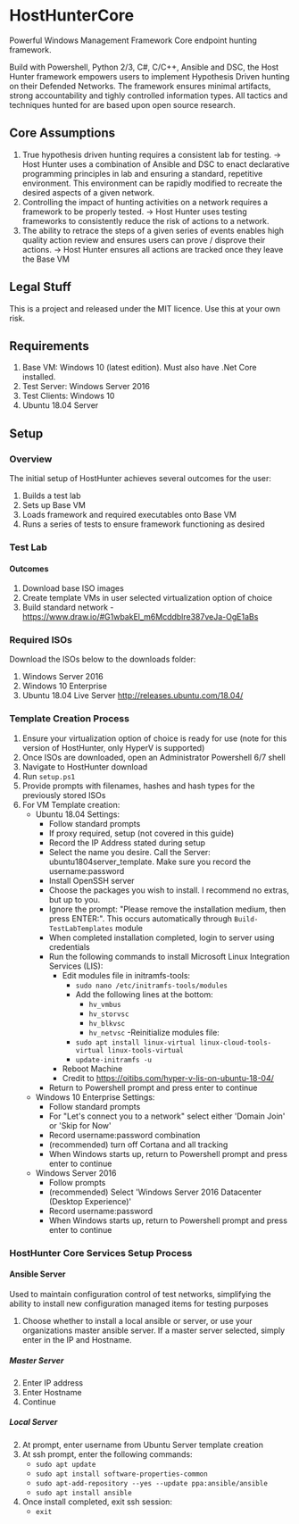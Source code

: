 # HostHunterCore
Powerful Windows Management Framework Core endpoint hunting framework.

Build with Powershell, Python 2/3, C#, C/C++, Ansible and DSC, the Host Hunter framework empowers users to implement Hypothesis Driven hunting on their Defended Networks. The framework ensures minimal artifacts, strong accountability and tighly controlled information types. All tactics and techniques hunted for are based upon open source research.

## Core Assumptions
1. True hypothesis driven hunting requires a consistent lab for testing. 
  -> Host Hunter uses a combination of Ansible and DSC to enact declarative programming principles in lab and ensuring a standard, repetitive environment. This environment can be rapidly modified to recreate the desired aspects of a given network.
2. Controlling the impact of hunting activities on a network requires a framework to be properly tested.
  -> Host Hunter uses testing frameworks to consistently reduce the risk of actions to a network. 
3. The ability to retrace the steps of a given series of events enables high quality action review and ensures users can prove / disprove their actions.
  -> Host Hunter ensures all actions are tracked once they leave the Base VM
  
## Legal Stuff
This is a project and released under the MIT licence. Use this at your own risk.

## Requirements
1. Base VM: Windows 10 (latest edition). Must also have .Net Core installed. 
2. Test Server: Windows Server 2016
3. Test Clients: Windows 10
4. Ubuntu 18.04 Server

## Setup
### Overview
The initial setup of HostHunter achieves several outcomes for the user:
1. Builds a test lab
2. Sets up Base VM 
3. Loads framework and required executables onto Base VM
4. Runs a series of tests to ensure framework functioning as desired

### Test Lab
#### Outcomes
1. Download base ISO images
2. Create template VMs in user selected virtualization option of choice
3. Build standard network - https://www.draw.io/#G1wbakEl_m6Mcddblre387veJa-OgE1aBs

### Required ISOs
Download the ISOs below to the downloads folder:
1. Windows Server 2016
2. Windows 10 Enterprise
3. Ubuntu 18.04 Live Server http://releases.ubuntu.com/18.04/

### Template Creation Process
1. Ensure your virtualization option of choice is ready for use (note for this version of HostHunter, only HyperV is supported)
2. Once ISOs are downloaded, open an Administrator Powershell 6/7 shell
3. Navigate to HostHunter download
4. Run `setup.ps1`
5. Provide prompts with filenames, hashes and hash types for the previously stored ISOs
6. For VM Template creation:
    - Ubuntu 18.04 Settings:
        - Follow standard prompts
        - If proxy required, setup (not covered in this guide)
        - Record the IP Address stated during setup
        - Select the name you desire. Call the Server: ubuntu1804server_template. Make sure you record the username:password
        - Install OpenSSH server
        - Choose the packages you wish to install. I recommend no extras, but up to you.
        - Ignore the prompt: "Please remove the installation medium, then press ENTER:". This occurs automatically through `Build-TestLabTemplates` module
        - When completed installation completed, login to server using credentials
        - Run the following commands to install Microsoft Linux Integration Services (LIS):
            - Edit modules file in initramfs-tools: 
                - `sudo nano /etc/initramfs-tools/modules`
                - Add the following lines at the bottom:
                    - `hv_vmbus`
                    - `hv_storvsc`
                    - `hv_blkvsc`
                    - `hv_netvsc`
            -Reinitialize modules file:
                - `sudo apt install linux-virtual linux-cloud-tools-virtual linux-tools-virtual`
                - `update-initramfs -u`
            - Reboot Machine
            - Credit to https://oitibs.com/hyper-v-lis-on-ubuntu-18-04/
        - Return to Powershell prompt and press enter to continue
    - Windows 10 Enterprise Settings:
        - Follow standard prompts
        - For "Let's connect you to a network" select either 'Domain Join' or 'Skip for Now'
        - Record username:password combination
        - (recommended) turn off Cortana and all tracking
        - When Windows starts up, return to Powershell prompt and press enter to continue
    - Windows Server 2016
        - Follow prompts
        - (recommended) Select 'Windows Server 2016 Datacenter (Desktop Experience)'
        - Record username:password
        - When Windows starts up, return to Powershell prompt and press enter to continue
        
### HostHunter Core Services Setup Process
#### Ansible Server
Used to maintain configuration control of test networks, simplifying the ability to install new configuration managed items for testing purposes
1. Choose whether to install a local ansible or server, or use your organizations master ansible server. If a master server selected, simply enter in the IP and Hostname.
##### Master Server
2. Enter IP address
3. Enter Hostname
4. Continue
##### Local Server
2. At prompt, enter username from Ubuntu Server template creation
3. At ssh prompt, enter the following commands:
    - `sudo apt update`
    - `sudo apt install software-properties-common`
    - `sudo apt-add-repository --yes --update ppa:ansible/ansible`
    - `sudo apt install ansible`
4. Once install completed, exit ssh session:
    - `exit`
